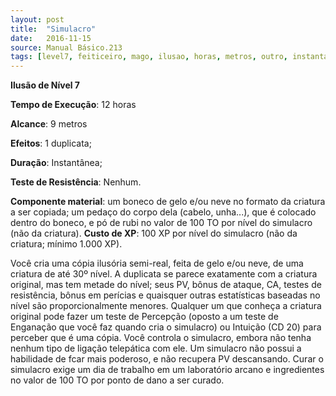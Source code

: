 ```yaml
---
layout: post
title:  "Simulacro"
date:   2016-11-15
source: Manual Básico.213
tags: [level7, feiticeiro, mago, ilusao, horas, metros, outro, instantanea, nenhum, componente]
---
```


**Ilusão de Nível 7**

**Tempo de Execução**: 12 horas

**Alcance**: 9 metros

**Efeitos**: 1 duplicata;

**Duração**:  Instantânea;

**Teste de Resistência**: Nenhum.

**Componente material**: um boneco de gelo e/ou neve no formato da criatura a ser copiada; um pedaço do corpo dela (cabelo, unha...), que é colocado dentro do boneco, e pó de rubi no valor de 100 TO por nível do simulacro (não da criatura).
**Custo de XP**: 100 XP por nível do simulacro (não da criatura; mínimo 1.000 XP).


Você cria uma cópia ilusória semi-real, feita de gelo e/ou neve, de uma criatura de até 30º nível. 
A duplicata se parece exatamente com a criatura original, mas tem metade do nível; seus PV, bônus de ataque, CA, testes de resistência, bônus em perícias e quaisquer outras estatísticas baseadas no nível são proporcionalmente menores.
Qualquer um que conheça a criatura original pode fazer um teste de Percepção (oposto a um teste de Enganação que você faz quando cria o simulacro) ou Intuição (CD 20) para perceber que é uma cópia.
Você controla o simulacro, embora não tenha nenhum tipo de ligação telepática com ele. Um simulacro não possui a habilidade de fcar mais poderoso, e não recupera PV descansando. 
Curar o simulacro exige um dia de trabalho em um laboratório arcano e ingredientes no valor de 100 TO por ponto de dano a ser curado.
